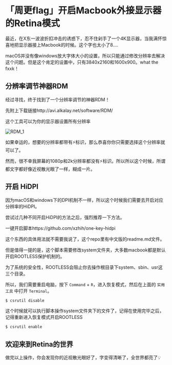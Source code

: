 # 「周更flag」开启Macbook外接显示器的Retina模式

最近，在X东一波波折扣冲击的诱惑下，忍不住剁手了一个4K显示器，当我满怀惊喜地把显示器接上Macbook的时候。这个字也太小了8….

macOS并没有像windows放大字体大小的设置，所以只能通过修改分辨率去解决这个问题。但是这个肯定的设置中，只有3840x2160和1600x900。what the fxxk！

## 分辨率调节神器RDM

经过寻找，终于找到了一个分辨率调节的神器RDM！

先附上下载链接http://avi.alkalay.net/software/RDM/

这个工具可以为你的显示器设置所有分辨率

![RDM_1](https://www.zenoslin.top/laboratory/cdn/wechat/RDM_1.png)

如果幸运的，想要的分辨率都带有⚡️标识，那么恭喜你你只需要选择这个分辨率就可以了。

然而，很不幸我屏幕的1080p和2k分辨率都没有⚡️标识。所以所以这个时候，所谓都文字都好像近视散光眼了一样，糊成一片。

## 开启 HiDPI

因为macOS和windows下的DPI机制不一样，所以这个时候我们需要去开启对应分辨率的HiDPI。

尝试过几种不同开启HiDPI的方法之后，强烈推荐一下方法。

一键开启脚本https://github.com/xzhih/one-key-hidpi

这个东西的具体用法就不需要我说了，这个repo里有中文版的readme.md文件。

但是值得一提的是，这个脚本需要修改system文件夹，大多数macbook都是默认开启ROOTLESS保护机制的。

为了系统的安全性，ROOTLESS会阻止你去操作根目录下system、sbin、usr这三个目录。

所以，我们需要重启电脑，按下 `Command` + `R`，进入恢复模式，然后在上面的 `实用工具` 中打开 `Terminal`。

``` sh
$ csrutil disable
```

这个时候就可以执行脚本操作system文件夹下的文件了，记得在使用完毕之后，记得重新进入恢复模式开启ROOTLESS

``` sh
$ csrutil enable
```

## 欢迎来到Retina的世界

做完以上操作，你会发现你的近视散光眼好了，字变得清晰了，全世界都亮了💡